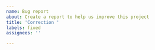 ```yaml
---
name: Bug report
about: Create a report to help us improve this project
title: 'Correction '
labels: fixed
assignees: ''

---
```



